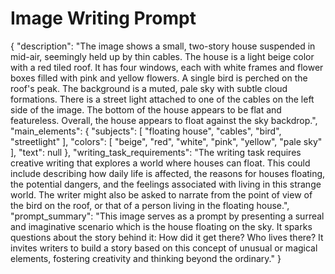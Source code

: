 # Image Writing Prompt

{
  "description": "The image shows a small, two-story house suspended in mid-air, seemingly held up by thin cables. The house is a light beige color with a red tiled roof. It has four windows, each with white frames and flower boxes filled with pink and yellow flowers. A single bird is perched on the roof's peak. The background is a muted, pale sky with subtle cloud formations. There is a street light attached to one of the cables on the left side of the image. The bottom of the house appears to be flat and featureless. Overall, the house appears to float against the sky backdrop.",
  "main_elements": {
    "subjects": [
      "floating house",
      "cables",
      "bird",
      "streetlight"
    ],
    "colors": [
      "beige",
      "red",
      "white",
       "pink",
       "yellow",
      "pale sky"
    ],
    "text": null
  },
    "writing_task_requirements": "The writing task requires creative writing that explores a world where houses can float. This could include describing how daily life is affected, the reasons for houses floating, the potential dangers, and the feelings associated with living in this strange world. The writer might also be asked to narrate from the point of view of the bird on the roof, or that of a person living in the floating house.",
    "prompt_summary": "This image serves as a prompt by presenting a surreal and imaginative scenario which is the house floating on the sky. It sparks questions about the story behind it: How did it get there? Who lives there? It invites writers to build a story based on this concept of unusual or magical elements, fostering creativity and thinking beyond the ordinary."
}